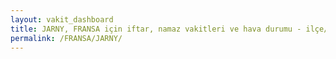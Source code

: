 ```yaml
---
layout: vakit_dashboard
title: JARNY, FRANSA için iftar, namaz vakitleri ve hava durumu - ilçe/eyalet seç
permalink: /FRANSA/JARNY/
---
```


<script type="text/javascript">
  var GLOBAL_COUNTRY = 'FRANSA';
  var GLOBAL_CITY = 'JARNY';
  var GLOBAL_STATE = '';
  var lat = 72;
  var lon = 21;
</script>
